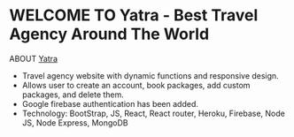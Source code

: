 # WELCOME TO Yatra - Best Travel Agency Around The World

ABOUT [Yatra](https://yatra-62295.web.app/)

* Travel agency website with dynamic functions and responsive design.
* Allows user to create an account, book packages, add custom packages, and delete them.
* Google firebase authentication has been added.
* Technology: BootStrap, JS, React, React router, Heroku, Firebase, Node JS, Node Express, MongoDB 
